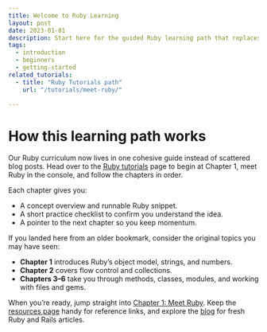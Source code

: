 ```yaml
---
title: Welcome to Ruby Learning
layout: post
date: 2023-01-01
description: Start here for the guided Ruby learning path that replaces the old scattered posts.
tags:
  - introduction
  - beginners
  - getting-started
related_tutorials:
  - title: "Ruby Tutorials path"
    url: "/tutorials/meet-ruby/"

---
```

# How this learning path works

Our Ruby curriculum now lives in one cohesive guide instead of scattered blog posts. Head over to the [Ruby tutorials](/tutorials/#chapter-1) page to begin at Chapter&nbsp;1, meet Ruby in the console, and follow the chapters in order.

Each chapter gives you:

- A concept overview and runnable Ruby snippet.
- A short practice checklist to confirm you understand the idea.
- A pointer to the next chapter so you keep momentum.

If you landed here from an older bookmark, consider the original topics you may have seen:

- **Chapter 1** introduces Ruby’s object model, strings, and numbers.
- **Chapter 2** covers flow control and collections.
- **Chapters 3–6** take you through methods, classes, modules, and working with files and gems.

When you’re ready, jump straight into [Chapter&nbsp;1: Meet Ruby](/tutorials/#chapter-1). Keep the [resources page](/pages/resources/) handy for reference links, and explore the [blog](/blog/) for fresh Ruby and Rails articles.
